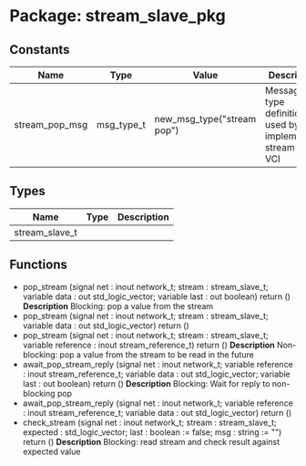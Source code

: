 # Package: stream_slave_pkg
## Constants
| Name           | Type       | Value                       | Description                                                       |
| -------------- | ---------- | --------------------------- | ----------------------------------------------------------------- |
| stream_pop_msg | msg_type_t |  new_msg_type("stream pop") | Message type definitions used by VC implementing stream slave VCI |
## Types
| Name           | Type | Description |
| -------------- | ---- | ----------- |
| stream_slave_t |      |             |
## Functions
- pop_stream <font id="function_arguments">(signal net : inout network_t;                       stream : stream_slave_t;
                       variable data : out std_logic_vector;
                       variable last : out boolean)</font> <font id="function_return">return ()</font>
**Description**
Blocking: pop a value from the stream
- pop_stream <font id="function_arguments">(signal net : inout network_t;                       stream : stream_slave_t;
                       variable data : out std_logic_vector)</font> <font id="function_return">return ()</font>
- pop_stream <font id="function_arguments">(signal net : inout network_t;                       stream : stream_slave_t;
                       variable reference : inout stream_reference_t)</font> <font id="function_return">return ()</font>
**Description**
Non-blocking: pop a value from the stream to be read in the future
- await_pop_stream_reply <font id="function_arguments">(signal net : inout network_t;                                   variable reference : inout stream_reference_t;
                                   variable data : out std_logic_vector;
                                   variable last : out boolean)</font> <font id="function_return">return ()</font>
**Description**
Blocking: Wait for reply to non-blocking pop
- await_pop_stream_reply <font id="function_arguments">(signal net : inout network_t;                                   variable reference : inout stream_reference_t;
                                   variable data : out std_logic_vector)</font> <font id="function_return">return ()</font>
- check_stream <font id="function_arguments">(signal net : inout network_t;                         stream : stream_slave_t;
                         expected : std_logic_vector;
                         last : boolean := false;
                         msg : string := "")</font> <font id="function_return">return ()</font>
**Description**
Blocking: read stream and check result against expected value
